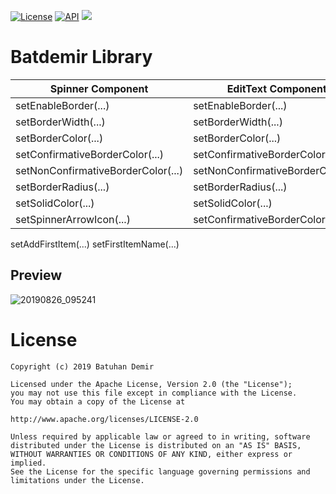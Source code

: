 [![License](https://img.shields.io/badge/License-Apache%202.0-blue.svg)](https://opensource.org/licenses/Apache-2.0)
[![API](https://img.shields.io/badge/API-23%2B-red.svg?style=flat)](https://android-arsenal.com/api?level=23)
[![](https://jitpack.io/v/batdemirorg/android.batdemir.library.svg)](https://jitpack.io/#batdemirorg/android.batdemir.library)
# Batdemir Library

Spinner Component | EditText Component
------------ | -------------
setEnableBorder(...) | setEnableBorder(...)
setBorderWidth(...) | setBorderWidth(...)
setBorderColor(...) | setBorderColor(...)
setConfirmativeBorderColor(...) | setConfirmativeBorderColor(...)
setNonConfirmativeBorderColor(...) | setNonConfirmativeBorderColor(...)
setBorderRadius(...) | setBorderRadius(...)
setSolidColor(...) | setSolidColor(...)
setSpinnerArrowIcon(...) | setConfirmativeBorderColor(...)
setAddFirstItem(...)
setFirstItemName(...)
## Preview
![20190826_095241](https://user-images.githubusercontent.com/24320016/63671363-0151f800-c7e8-11e9-8f08-5a2203d44c8b.gif)


# License
    Copyright (c) 2019 Batuhan Demir

    Licensed under the Apache License, Version 2.0 (the "License");
    you may not use this file except in compliance with the License.
    You may obtain a copy of the License at

    http://www.apache.org/licenses/LICENSE-2.0

    Unless required by applicable law or agreed to in writing, software
    distributed under the License is distributed on an "AS IS" BASIS,
    WITHOUT WARRANTIES OR CONDITIONS OF ANY KIND, either express or implied.
    See the License for the specific language governing permissions and
    limitations under the License.
